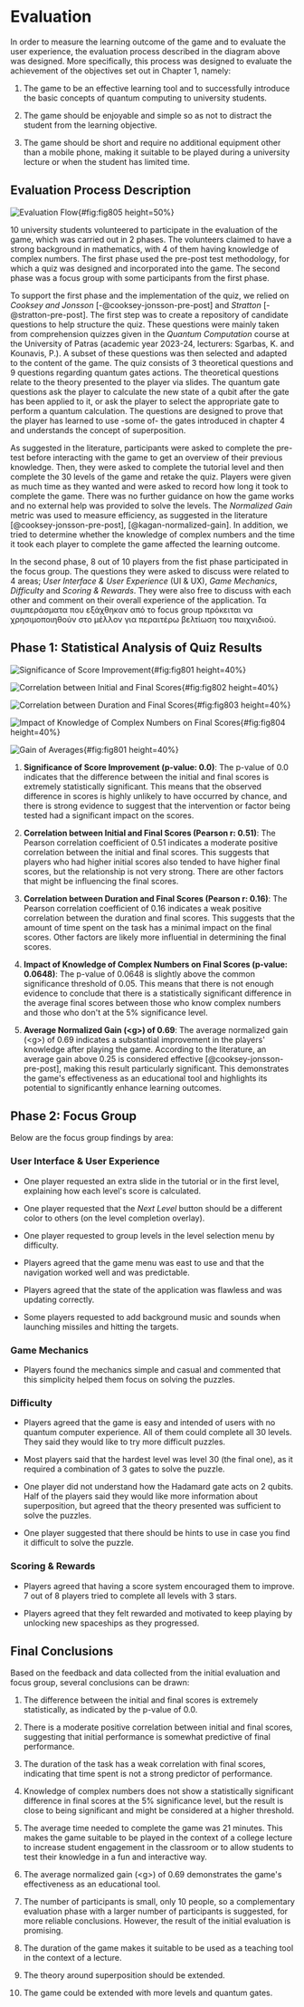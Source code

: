 # Evaluation

In order to measure the learning outcome of the game and to evaluate the user experience, the evaluation process described in the diagram above was designed. More specifically, this process was designed to evaluate the achievement of the objectives set out in Chapter 1, namely:

1. The game to be an effective learning tool and to successfully introduce the basic concepts of quantum computing to university students.

2. The game should be enjoyable and simple so as not to distract the student from the learning objective.

3. The game should be short and require no additional equipment other than a mobile phone, making it suitable to be played during a university lecture or when the student has limited time.

## Evaluation Process Description

![Evaluation Flow](chapter-8/image005_evaluation_flow.png){#fig:fig805 height=50%}

10 university students volunteered to participate in the evaluation of the game, which was carried out in 2 phases. The volunteers claimed to have a strong background in mathematics, with 4 of them having knowledge of complex numbers. The first phase used the pre-post test methodology, for which a quiz was designed and incorporated into the game. The second phase was a focus group with some participants from the first phase.

To support the first phase and the implementation of the quiz, we relied on _Cooksey and Jonsson_ [-@cooksey-jonsson-pre-post] and _Stratton_ [-@stratton-pre-post]. The first step was to create a repository of candidate questions to help structure the quiz. These questions were mainly taken from comprehension quizzes given in the _Quantum Computation_ course at the University of Patras (academic year 2023-24, lecturers: Sgarbas, K. and Kounavis, P.). A subset of these questions was then selected and adapted to the content of the game. The quiz consists of 3 theoretical questions and 9 questions regarding quantum gates actions. The theoretical questions relate to the theory presented to the player via slides. The quantum gate questions ask the player to calculate the new state of a qubit after the gate has been applied to it, or ask the player to select the appropriate gate to perform a quantum calculation. The questions are designed to prove that the player has learned to use -some of- the gates introduced in chapter 4 and understands the concept of superposition.

As suggested in the literature, participants were asked to complete the pre-test before interacting with the game to get an overview of their previous knowledge. Then, they were asked to complete the tutorial level and then complete the 30 levels of the game and retake the quiz. Players were given as much time as they wanted and were asked to record how long it took to complete the game. There was no further guidance on how the game works and no external help was provided to solve the levels. The _Normalized Gain_ metric was used to measure efficiency, as suggested in the literature [@cooksey-jonsson-pre-post], [@kagan-normalized-gain]. In addition, we tried to determine whether the knowledge of complex numbers and the time it took each player to complete the game affected the learning outcome.

In the second phase, 8 out of 10 players from the fist phase participated in the focus group. The questions they were asked to discuss were related to 4 areas; _User Interface & User Experience_ (UI & UX), _Game Mechanics_, _Difficulty_ and _Scoring & Rewards_. They were also free to discuss with each other and comment on their overall experience of the application.
Τα συμπεράσματα που εξάχθηκαν από το focus group πρόκειται να χρησιμοποιηθούν στο μέλλον για περαιτέρω βελτίωση του παιχνιδιού.

## Phase 1: Statistical Analysis of Quiz Results

![Significance of Score Improvement](chapter-8/image001_scores.png){#fig:fig801 height=40%}

![Correlation between Initial and Final Scores](chapter-8/image002_score_correlation.png){#fig:fig802 height=40%}

![Correlation between Duration and Final Scores](chapter-8/image003_duration_correlation.png){#fig:fig803 height=40%}

![Impact of Knowledge of Complex Numbers on Final Scores](chapter-8/image004_complex_numbers.png){#fig:fig804 height=40%}

![Gain of Averages](chapter-8/image006_average_gain.png){#fig:fig801 height=40%}

1. **Significance of Score Improvement (p-value: 0.0)**:
    The p-value of 0.0 indicates that the difference between the initial and final scores is extremely statistically significant. This means that the observed difference in scores is highly unlikely to have occurred by chance, and there is strong evidence to suggest that the intervention or factor being tested had a significant impact on the scores.

2. **Correlation between Initial and Final Scores (Pearson r: 0.51)**:
    The Pearson correlation coefficient of 0.51 indicates a moderate positive correlation between the initial and final scores. This suggests that players who had higher initial scores also tended to have higher final scores, but the relationship is not very strong. There are other factors that might be influencing the final scores.

3. **Correlation between Duration and Final Scores (Pearson r: 0.16)**:
    The Pearson correlation coefficient of 0.16 indicates a weak positive correlation between the duration and final scores. This suggests that the amount of time spent on the task has a minimal impact on the final scores. Other factors are likely more influential in determining the final scores.

4. **Impact of Knowledge of Complex Numbers on Final Scores (p-value: 0.0648)**:
    The p-value of 0.0648 is slightly above the common significance threshold of 0.05. This means that there is not enough evidence to conclude that there is a statistically significant difference in the average final scores between those who know complex numbers and those who don't at the 5% significance level.

5. **Average Normalized Gain (\<g\>) of 0.69**:
    The average normalized gain (\<g\>) of 0.69 indicates a substantial improvement in the players' knowledge after playing the game. According to the literature, an average gain above 0.25 is considered effective [@cooksey-jonsson-pre-post], making this result particularly significant. This demonstrates the game's effectiveness as an educational tool and highlights its potential to significantly enhance learning outcomes.

## Phase 2: Focus Group
Below are the focus group findings by area:

### User Interface & User Experience

- One player requested an extra slide in the tutorial or in the first level, explaining how each level's score is calculated.

- One player requested that the _Next Level_ button should be a different color to others (on the level completion overlay).

- One player requested to group levels in the level selection menu by difficulty.

- Players agreed that the game menu was east to use and that the navigation worked well and was predictable.

- Players agreed that the state of the application was flawless and was updating correctly.

- Some players requested to add background music and sounds when launching missiles and hitting the targets.

### Game Mechanics

- Players found the mechanics simple and casual and commented that this simplicity helped them focus on solving the puzzles.

### Difficulty

- Players agreed that the game is easy and intended of users with no quantum computer experience. All of them could complete all 30 levels. They said they would like to try more difficult puzzles.

- Most players said that the hardest level was level 30 (the final one), as it required a combination of 3 gates to solve the puzzle.

- One player did not understand how the Hadamard gate acts on 2 qubits. Half of the players said they would like more information about superposition, but agreed that the theory presented was sufficient to solve the puzzles.

- One player suggested that there should be hints to use in case you find it difficult to solve the puzzle.

### Scoring & Rewards

- Players agreed that having a score system encouraged them to improve. 7 out of 8 players tried to complete all levels with 3 stars.

- Players agreed that they felt rewarded and motivated to keep playing by unlocking new spaceships as they progressed.

## Final Conclusions

Based on the feedback and data collected from the initial evaluation and focus group, several conclusions can be drawn:

1. The difference between the initial and final scores is extremely statistically, as indicated by the p-value of 0.0.

2. There is a moderate positive correlation between initial and final scores, suggesting that initial performance is somewhat predictive of final performance.

3. The duration of the task has a weak correlation with final scores, indicating that time spent is not a strong predictor of performance.

4. Knowledge of complex numbers does not show a statistically significant difference in final scores at the 5% significance level, but the result is close to being significant and might be considered at a higher threshold.

5. The average time needed to complete the game was 21 minutes. This makes the game suitable to be played in the context of a college lecture to increase student engagement in the classroom or to allow students to test their knowledge in a fun and interactive way.

6. The average normalized gain (\<g\>) of 0.69 demonstrates the game's effectiveness as an educational tool.

7. The number of participants is small, only 10 people, so a complementary evaluation phase with a larger number of participants is suggested, for more reliable conclusions. However, the result of the initial evaluation is promising.

8. The duration of the game makes it suitable to be used as a teaching tool in the context of a lecture.

9. The theory around superposition should be extended.

10. The game could be extended with more levels and quantum gates.
